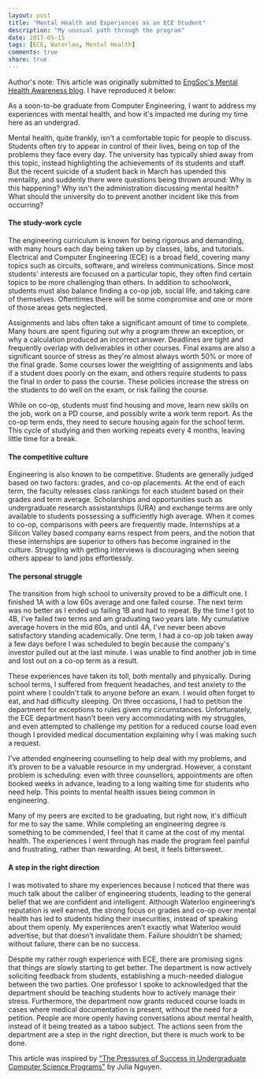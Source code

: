 ```yaml
---
layout: post
title: "Mental Health and Experiences as an ECE Student"
description: "My unusual path through the program"
date: 2017-05-15
tags: [ECE, Waterloo, Mental Health]
comments: true
share: true
---
```


Author's note: This article was originally submitted to [EngSoc's Mental Health Awareness blog](https://medium.com/mental-health-uwaterloo/mental-health-and-experiences-as-an-ece-student-2e1cd1d846be). I have reproduced it below:

As a soon-to-be graduate from Computer Engineering, I want to address my experiences with mental health, and how it's impacted me during my time here as an undergrad. 

Mental health, quite frankly, isn't a comfortable topic for people to discuss. Students often try to appear in control of their lives, being on top of the problems they face every day. The university has typically shied away from this topic, instead highlighting the achievements of its students and staff. But the recent suicide of a student back in March has upended this mentality, and suddenly there were questions being thrown around: Why is this happening? Why isn't the administration discussing mental health? What should the university do to prevent another incident like this from occurring?

#### The study-work cycle

The engineering curriculum is known for being rigorous and demanding, with many hours each day being taken up by classes, labs, and tutorials. Electrical and Computer Engineering (ECE) is a broad field, covering many topics such as circuits, software, and wireless communications. Since most students' interests are focused on a particular topic, they often find certain topics to be more challenging than others. In addition to schoolwork, students must also balance finding a co-op job, social life, and taking care of themselves. Oftentimes there will be some compromise and one or more of those areas gets neglected.

Assignments and labs often take a significant amount of time to complete. Many hours are spent figuring out why a program threw an exception, or why a calculation produced an incorrect answer. Deadlines are tight and frequently overlap with deliverables in other courses. Final exams are also a significant source of stress as they're almost always worth 50% or more of the final grade. Some courses lower the weighting of assignments and labs if a student does poorly on the exam, and others require students to pass the final in order to pass the course. These policies increase the stress on the students to do well on the exam, or risk failing the course.

While on co-op, students must find housing and move, learn new skills on the job, work on a PD course, and possibly write a work term report. As the co-op term ends, they need to secure housing again for the school term. This cycle of studying and then working repeats every 4 months, leaving little time for a break. 

#### The competitive culture

Engineering is also known to be competitive. Students are generally judged based on two factors: grades, and co-op placements. At the end of each term, the faculty releases class rankings for each student based on their grades and term average. Scholarships and opportunities such as undergraduate research assistantships (URA) and exchange terms are only available to students possessing a sufficiently high average. When it comes to co-op, comparisons with peers are frequently made. Internships at a Silicon Valley based company earns respect from peers, and the notion that these internships are superior to others has become ingrained in the culture. Struggling with getting interviews is discouraging when seeing others appear to land jobs effortlessly. 

#### The personal struggle

The transition from high school to university proved to be a difficult one. I finished 1A with a low 60s average and one failed course. The next term was no better as I ended up failing 1B and had to repeat. By the time I got to 4B, I've failed two terms and am graduating two years late. My cumulative average hovers in the mid 60s, and until 4A, I've never been above satisfactory standing academically. One term, I had a co-op job taken away a few days before I was scheduled to begin because the company's investor pulled out at the last minute. I was unable to find another job in time and lost out on a co-op term as a result.

These experiences have taken its toll, both mentally and physically. During school terms, I suffered from frequent headaches, and test anxiety to the point where I couldn't talk to anyone before an exam. I would often forget to eat, and had difficulty sleeping. On three occasions, I had to petition the department for exceptions to rules given my circumstances. Unfortunately, the ECE department hasn't been very accommodating with my struggles, and even attempted to challenge my petition for a reduced course load even though I provided medical documentation explaining why I was making such a request.

I've attended engineering counselling to help deal with my problems, and it’s proven to be a valuable resource in my undergrad. However, a constant problem is scheduling: even with three counsellors, appointments are often booked weeks in advance, leading to a long waiting time for students who need help. This points to mental health issues being common in engineering. 

Many of my peers are excited to be graduating, but right now, it's difficult for me to say the same. While completing an engineering degree is something to be commended, I feel that it came at the cost of my mental health. The experiences I went through has made the program feel painful and frustrating, rather than rewarding. At best, it feels bittersweet.

#### A step in the right direction

I was motivated to share my experiences because I noticed that there was much talk about the caliber of engineering students, leading to the general belief that we are confident and intelligent. Although Waterloo engineering’s reputation is well earned, the strong focus on grades and co-op over mental health has led to students hiding their insecurities, instead of speaking about them openly. My experiences aren’t exactly what Waterloo would advertise, but that doesn’t invalidate them. Failure shouldn’t be shamed; without failure, there can be no success.

Despite my rather rough experience with ECE, there are promising signs that things are slowly starting to get better. The department is now actively soliciting feedback from students, establishing a much-needed dialogue between the two parties. One professor I spoke to acknowledged that the department should be teaching students how to actively manage their stress. Furthermore, the department now grants reduced course loads in cases where medical documentation is present, without the need for a petition. People are more openly having conversations about mental health, instead of it being treated as a taboo subject. The actions seen from the department are a step in the right direction, but there is much work to be done.

This article was inspired by ["The Pressures of Success in Undergraduate Computer Science Programs"](https://modelviewculture.com/pieces/the-pressures-of-success-in-undergraduate-computer-science-programs) by Julia Nguyen.